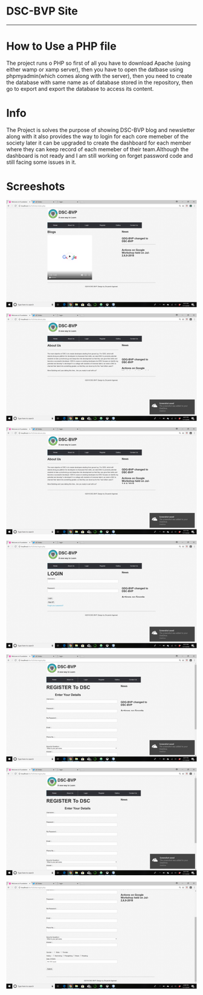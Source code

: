 # DSC-BVP Site
***
# How to Use a PHP file

The project runs o PHP so first of all you have to download Apache (using either wamp or xamp server), 
then you have to open the datbase using phpmyadmin(which comes along with the server),
then you need to create the database with same name as of database stored in the repository,
then go to export and export the database to access its content.

# Info

The Project is solves the purpose of showing DSC-BVP blog and newsletter along with it also provides the way to login for each core memeber of the society later it can be upgraded to create the dashboard for each member where they can keep record of each memeber of their team.Although the dashboard is not ready and I am still working on forget password code and still facing some issues in it.

# Screeshots

![Image not found](/images/Screenshots/img1.png)

![Image not found](/images/Screenshots/img2.png)

![Image not found](/images/Screenshots/img3.png)

![Image not found](/images/Screenshots/img4.png)

![Image not found](/images/Screenshots/img5.png)

![Image not found](/images/Screenshots/img6.png)

![Image not found](/images/Screenshots/img7.png)














